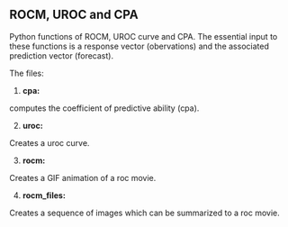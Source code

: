 ## ROCM, UROC and CPA

Python functions of ROCM, UROC curve and CPA. The essential input to these functions is a response vector (obervations) and the associated prediction vector (forecast).  

The files:

1. **cpa:**

computes the coefficient of predictive ability (cpa).

2. **uroc:**

Creates a uroc curve.

3. **rocm:**

Creates a GIF animation of a roc movie.

4. **rocm_files:**

Creates a sequence of images which can be summarized to a roc movie. 



